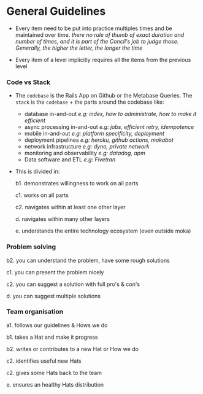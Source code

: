 # General Guidelines

- Every item need to be put into practice multiples times and be maintained over time.
_there no rule of thumb of exact duration and number of times, and it is part of the Concil's job to judge those. Generally, the higher the letter, the longer the time_

- Every item of a level implicitly requires all the items from the previous level

### Code vs Stack
- The `codebase` is the Rails App on Github or the Metabase Queries. The `stack` is the `codebase` + the parts around the codebase like:
  - database in-and-out _e.g: index, how to administrate, how to make it efficient_
  - async processing in-and-out _e.g: jobs, efficient retry, idempotence_
  - mobile in-and-out _e.g: platform specificity, deployment_
  - deployment pipelines _e.g: heroku, github actions, mokabot_
  - network infrastructure _e.g: dyno, private network_
  - monitoring and observability _e.g: datadog, apm_
  - Data software and ETL _e.g: Fivetran_


- This is divided in:

  b1. demonstrates willingness to work on all parts

  c1. works on all parts

  c2. navigates within at least one other layer

  d. navigates within many other layers

  e. understands the entire technology ecosystem (even outside moka)


### Problem solving

  b2. you can understand the problem, have some rough solutions

  c1. you can present the problem nicely
  
  c2. you can suggest a solution with full pro's & con's
  
  d. you can suggest multiple solutions

### Team organisation

  a1. follows our guidelines & Hows we do
  
  b1. takes a Hat and make it progress

  b2. writes or contributes to a new Hat or How we do

  c2. identifies useful new Hats

  c2. gives some Hats back to the team

  e. ensures an healthy Hats distribution
